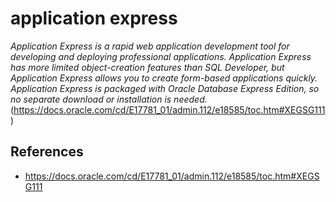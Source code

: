 # application express

*Application Express is a rapid web application development tool for developing and deploying professional applications. Application Express has more limited object-creation features than SQL Developer, but Application Express allows you to create form-based applications quickly. Application Express is packaged with Oracle Database Express Edition, so no separate download or installation is needed.* (https://docs.oracle.com/cd/E17781_01/admin.112/e18585/toc.htm#XEGSG111)

## References
* https://docs.oracle.com/cd/E17781_01/admin.112/e18585/toc.htm#XEGSG111


